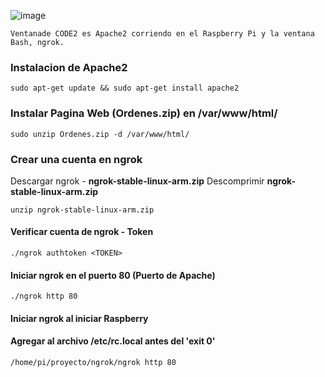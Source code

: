 ![image](https://ngrok.com/static/img/demo.png)

`Ventanade CODE2 es Apache2 corriendo en el Raspberry Pi y la ventana Bash, ngrok.`

### Instalacion de Apache2
`sudo apt-get update && sudo apt-get install apache2`

### Instalar Pagina Web (Ordenes.zip) en /var/www/html/

`sudo unzip Ordenes.zip -d /var/www/html/`

### Crear una cuenta en ngrok
Descargar ngrok - **ngrok-stable-linux-arm.zip**
Descomprimir **ngrok-stable-linux-arm.zip**

`unzip ngrok-stable-linux-arm.zip`

#### Verificar cuenta de ngrok - Token
`./ngrok authtoken <TOKEN>`

#### Iniciar ngrok en el puerto 80 (Puerto de Apache)
`./ngrok http 80`

#### Iniciar ngrok al iniciar Raspberry
#### Agregar al archivo /etc/rc.local antes del 'exit 0'

`/home/pi/proyecto/ngrok/ngrok http 80`
